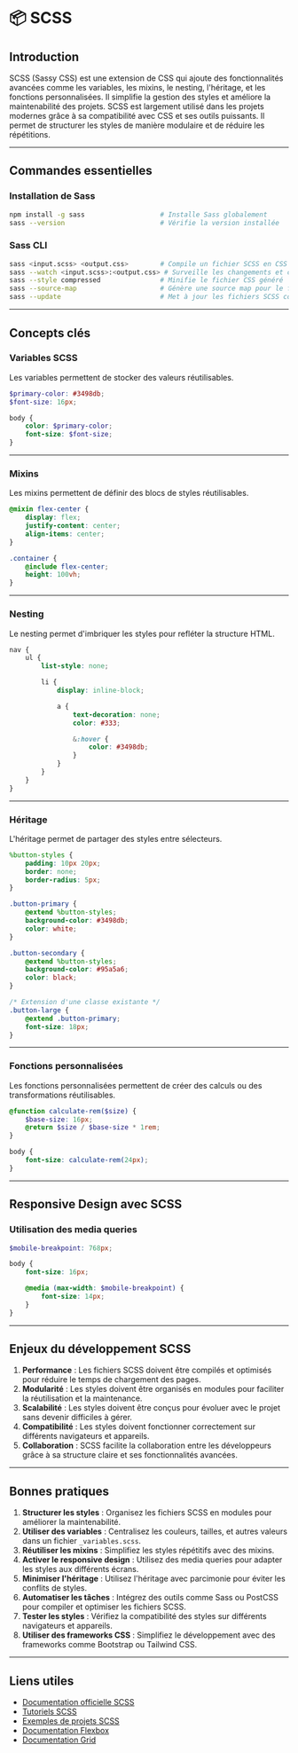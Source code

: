 # 📦 SCSS

## Introduction

SCSS (Sassy CSS) est une extension de CSS qui ajoute des fonctionnalités avancées comme les variables, les mixins, le nesting, l'héritage, et les fonctions personnalisées. Il simplifie la gestion des styles et améliore la maintenabilité des projets. SCSS est largement utilisé dans les projets modernes grâce à sa compatibilité avec CSS et ses outils puissants. Il permet de structurer les styles de manière modulaire et de réduire les répétitions.

---

## Commandes essentielles

### Installation de Sass

```bash
npm install -g sass                   # Installe Sass globalement
sass --version                        # Vérifie la version installée
```

### Sass CLI

```bash
sass <input.scss> <output.css>        # Compile un fichier SCSS en CSS
sass --watch <input.scss>:<output.css> # Surveille les changements et compile automatiquement
sass --style compressed               # Minifie le fichier CSS généré
sass --source-map                     # Génère une source map pour le fichier CSS
sass --update                         # Met à jour les fichiers SCSS compilés
```

---

## Concepts clés

### Variables SCSS

Les variables permettent de stocker des valeurs réutilisables.

```scss
$primary-color: #3498db;
$font-size: 16px;

body {
    color: $primary-color;
    font-size: $font-size;
}
```

---

### Mixins

Les mixins permettent de définir des blocs de styles réutilisables.

```scss
@mixin flex-center {
    display: flex;
    justify-content: center;
    align-items: center;
}

.container {
    @include flex-center;
    height: 100vh;
}
```

---

### Nesting

Le nesting permet d'imbriquer les styles pour refléter la structure HTML.

```scss
nav {
    ul {
        list-style: none;

        li {
            display: inline-block;

            a {
                text-decoration: none;
                color: #333;

                &:hover {
                    color: #3498db;
                }
            }
        }
    }
}
```

---

### Héritage

L'héritage permet de partager des styles entre sélecteurs.

```scss
%button-styles {
    padding: 10px 20px;
    border: none;
    border-radius: 5px;
}

.button-primary {
    @extend %button-styles;
    background-color: #3498db;
    color: white;
}

.button-secondary {
    @extend %button-styles;
    background-color: #95a5a6;
    color: black;
}

/* Extension d'une classe existante */
.button-large {
    @extend .button-primary;
    font-size: 18px;
}
```

---

### Fonctions personnalisées

Les fonctions personnalisées permettent de créer des calculs ou des transformations réutilisables.

```scss
@function calculate-rem($size) {
    $base-size: 16px;
    @return $size / $base-size * 1rem;
}

body {
    font-size: calculate-rem(24px);
}
```

---

## Responsive Design avec SCSS

### Utilisation des media queries

```scss
$mobile-breakpoint: 768px;

body {
    font-size: 16px;

    @media (max-width: $mobile-breakpoint) {
        font-size: 14px;
    }
}
```

---

## Enjeux du développement SCSS

1. **Performance** : Les fichiers SCSS doivent être compilés et optimisés pour réduire le temps de chargement des pages.
2. **Modularité** : Les styles doivent être organisés en modules pour faciliter la réutilisation et la maintenance.
3. **Scalabilité** : Les styles doivent être conçus pour évoluer avec le projet sans devenir difficiles à gérer.
4. **Compatibilité** : Les styles doivent fonctionner correctement sur différents navigateurs et appareils.
5. **Collaboration** : SCSS facilite la collaboration entre les développeurs grâce à sa structure claire et ses fonctionnalités avancées.

---

## Bonnes pratiques

1. **Structurer les styles** : Organisez les fichiers SCSS en modules pour améliorer la maintenabilité.
2. **Utiliser des variables** : Centralisez les couleurs, tailles, et autres valeurs dans un fichier `_variables.scss`.
3. **Réutiliser les mixins** : Simplifiez les styles répétitifs avec des mixins.
4. **Activer le responsive design** : Utilisez des media queries pour adapter les styles aux différents écrans.
5. **Minimiser l'héritage** : Utilisez l'héritage avec parcimonie pour éviter les conflits de styles.
6. **Automatiser les tâches** : Intégrez des outils comme Sass ou PostCSS pour compiler et optimiser les fichiers SCSS.
7. **Tester les styles** : Vérifiez la compatibilité des styles sur différents navigateurs et appareils.
8. **Utiliser des frameworks CSS** : Simplifiez le développement avec des frameworks comme Bootstrap ou Tailwind CSS.

---

## Liens utiles

- [Documentation officielle SCSS](https://sass-lang.com/documentation)
- [Tutoriels SCSS](https://www.w3schools.com/sass/)
- [Exemples de projets SCSS](https://github.com/sass/sass)
- [Documentation Flexbox](https://css-tricks.com/snippets/css/a-guide-to-flexbox/)
- [Documentation Grid](https://css-tricks.com/snippets/css/complete-guide-grid/)
